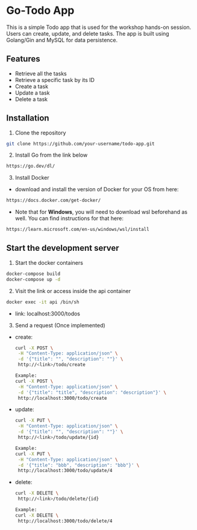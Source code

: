 # Go-Todo App

This is a simple Todo app that is used for the workshop hands-on session.
Users can create, update, and delete tasks.
The app is built using Golang/Gin and MySQL for data persistence.

## Features

- Retrieve all the tasks
- Retrieve a specific task by its ID
- Create a task
- Update a task
- Delete a task

## Installation

1. Clone the repository

```bash
git clone https://github.com/your-username/todo-app.git
```

2. Install Go from the link below

```bash
https://go.dev/dl/
```

3. Install Docker

- download and install the version of Docker for your OS from here:

```bash
https://docs.docker.com/get-docker/
```

- Note that for <b>Windows</b>, you will need to download wsl beforehand as well. You can find instructions for that here:

```bash
https://learn.microsoft.com/en-us/windows/wsl/install
```

## Start the development server

1. Start the docker containers
  ```bash
  docker-compose build
  docker-compose up -d
  ```

2. Visit the link or access inside the api container
  ```bash
  docker exec -it api /bin/sh
  ```
  - link: localhost:3000/todos

3. Send a request (Once implemented)

- create:
  ```bash
  curl -X POST \
   -H "Content-Type: application/json" \
   -d '{"title": "", "description": ""}' \
   http://<link>/todo/create

  Example:
  curl -X POST \
   -H "Content-Type: application/json" \
   -d '{"title": "title", "description": "description"}' \
   http://localhost:3000/todo/create
  ```

- update:
  ```bash
  curl -X PUT \
   -H "Content-Type: application/json" \
   -d '{"title": "", "description": ""}' \
   http://<link>/todo/update/{id}

  Example:
  curl -X PUT \
   -H "Content-Type: application/json" \
   -d '{"title": "bbb", "description": "bbb"}' \
   http://localhost:3000/todo/update/4
  ```

- delete:
  ```bash
  curl -X DELETE \
   http://<link>/todo/delete/{id}

  Example:
  curl -X DELETE \
   http://localhost:3000/todo/delete/4
  ```
